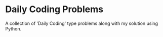 # Daily Coding Problems
A collection of 'Daily Coding' type problems along with my solution using Python.

